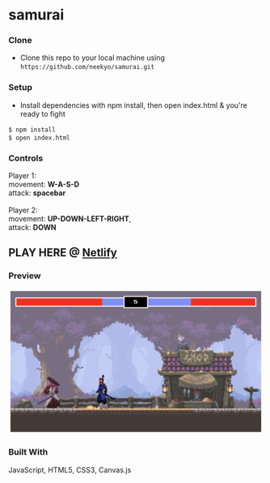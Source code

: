 # samurai

### Clone

- Clone this repo to your local machine using `https://github.com/neekyo/samurai.git`

### Setup

- Install dependencies with npm install, then open index.html & you're ready to fight

```shell
$ npm install
$ open index.html
```

### Controls

Player 1:
<br>
    movement: <b>W-A-S-D</b>
    <br>
    attack: <b>spacebar</b>
    <br>
    <br>
Player 2:
<br>
    movement: <b>UP-DOWN-LEFT-RIGHT</b>,
    <br>
    attack: <b>DOWN</b>
    <br>

## PLAY HERE @ [Netlify](https://samurai-fight-2d.netlify.app/)

### Preview

<img src="https://github.com/neekyo/samurai/blob/main/img/prev1.png">

### Built With
JavaScript, HTML5, CSS3, Canvas.js




